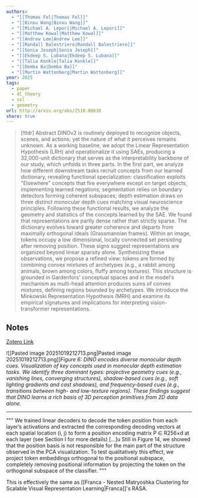 ```yaml
---
authors:
  - "[[Thomas Fel|Thomas Fel]]"
  - "[[Binxu Wang|Binxu Wang]]"
  - "[[Michael A. Lepori|Michael A. Lepori]]"
  - "[[Matthew Kowal|Matthew Kowal]]"
  - "[[Andrew Lee|Andrew Lee]]"
  - "[[Randall Balestriero|Randall Balestriero]]"
  - "[[Sonia Joseph|Sonia Joseph]]"
  - "[[Ekdeep S. Lubana|Ekdeep S. Lubana]]"
  - "[[Talia Konkle|Talia Konkle]]"
  - "[[Demba Ba|Demba Ba]]"
  - "[[Martin Wattenberg|Martin Wattenberg]]"
year: 2025
tags:
  - paper
  - dl_theory
  - ssl
  - geometry
url: http://arxiv.org/abs/2510.08638
share: true
---
```



> [!tldr] Abstract
> DINOv2 is routinely deployed to recognize objects, scenes, and actions; yet the nature of what it perceives remains unknown. As a working baseline, we adopt the Linear Representation Hypothesis (LRH) and operationalize it using SAEs, producing a 32,000-unit dictionary that serves as the interpretability backbone of our study, which unfolds in three parts. In the first part, we analyze how different downstream tasks recruit concepts from our learned dictionary, revealing functional specialization: classification exploits "Elsewhere" concepts that fire everywhere except on target objects, implementing learned negations; segmentation relies on boundary detectors forming coherent subspaces; depth estimation draws on three distinct monocular depth cues matching visual neuroscience principles. Following these functional results, we analyze the geometry and statistics of the concepts learned by the SAE. We found that representations are partly dense rather than strictly sparse. The dictionary evolves toward greater coherence and departs from maximally orthogonal ideals (Grassmannian frames). Within an image, tokens occupy a low dimensional, locally connected set persisting after removing position. These signs suggest representations are organized beyond linear sparsity alone. Synthesizing these observations, we propose a refined view: tokens are formed by combining convex mixtures of archetypes (e.g., a rabbit among animals, brown among colors, fluffy among textures). This structure is grounded in Gardenfors' conceptual spaces and in the model's mechanism as multi-head attention produces sums of convex mixtures, defining regions bounded by archetypes. We introduce the Minkowski Representation Hypothesis (MRH) and examine its empirical signatures and implications for interpreting vision-transformer representations.



## Notes

[Zotero Link](zotero://select/library/items/UL6VZDP8)

![[Pasted image 20251019212713.png|Pasted image 20251019212713.png]]*Figure 6: DINO encodes diverse monocular depth cues. Visualization of key concepts used in monocular depth estimation tasks. We identify three dominant types: projective geometry cues (e.g., vanishing lines, converging structures), shadow-based cues (e.g., soft lighting gradients and cast shadows), and frequency-based cues (e.g., transitions between high- and low-texture regions). These findings suggest that DINO learns a rich basis of 3D perception primitives from 2D data alone.*

---

"""
We trained linear decoders to decode the token position from each layer’s activations and extracted the corresponding decoding vectors at each spatial location (i, j) to form a position encoding matrix P ∈ R256×d at each layer (see Section I for more details)
[...]u
Still in Figure 14, we showed that the position basis is not responsible for the main part of the structure observed in the PCA visualization. To test qualitatively this effect, we project token embeddings orthogonal to the positional subspace, completely removing positional information by projecting the token on the orthogonal subspace of the classifier.
"""

This is effectively the same as [[Franca - Nested Matryoshka Clustering for Scalable Visual Representation Learning|Franca]]'s RASA.